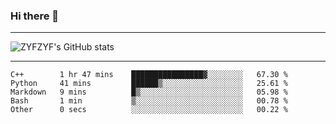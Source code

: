 ### Hi there 👋

-------

<!--

- 🔭 I’m currently working on ...
- 🌱 I’m currently learning Rust
- 👯 I’m looking to collaborate on ...
- 🤔 I’m looking for help with ...
- 💬 Ask me about ...
- 📫 How to reach me: ...
- 😄 Pronouns: ...
- ⚡ Fun fact: ...

-------
-->

![ZYFZYF's GitHub stats](https://github-readme-stats.vercel.app/api?username=ZYFZYF)


-------

<!--START_SECTION:waka-->

```text
C++        1 hr 47 mins    ████████████████▓░░░░░░░░   67.30 %
Python     41 mins         ██████▒░░░░░░░░░░░░░░░░░░   25.61 %
Markdown   9 mins          █▒░░░░░░░░░░░░░░░░░░░░░░░   05.98 %
Bash       1 min           ▒░░░░░░░░░░░░░░░░░░░░░░░░   00.78 %
Other      0 secs          ░░░░░░░░░░░░░░░░░░░░░░░░░   00.22 %
```

<!--END_SECTION:waka-->


